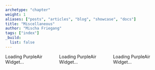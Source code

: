 ```yaml
---
archetype: "chapter"
weight: 1
aliases: ["posts", "articles", "blog", "showcase", "docs"]
title: "Miscellaneous"
author: "Mischa Friegang"
tags: ["index"]
_build:
  list: false
---
```

<div class="widget-container">
  <div id='PurpleAirWidget_83261_module_AQI_conversion_C0_average_10_layer_standard'>Loading PurpleAir Widget...</div>
  <div id='PurpleAirWidget_81519_module_AQI_conversion_C0_average_10_layer_standard'>Loading PurpleAir Widget...</div>
  <div id='PurpleAirWidget_65909_module_AQI_conversion_C0_average_10_layer_standard'>Loading PurpleAir Widget...</div>
</div>

<script src='https://www.purpleair.com/pa.widget.js?key=7U882MCGDP3UAEHM&module=AQI&conversion=C0&average=10&layer=standard&container=PurpleAirWidget_83261_module_AQI_conversion_C0_average_10_layer_standard'></script>
<script src='https://www.purpleair.com/pa.widget.js?key=LTLW3KJBY199B6CK&module=AQI&conversion=C0&average=10&layer=standard&container=PurpleAirWidget_81519_module_AQI_conversion_C0_average_10_layer_standard'></script>
<script src='https://www.purpleair.com/pa.widget.js?key=PB6DXSH1W5AOBBYW&module=AQI&conversion=C0&average=10&layer=standard&container=PurpleAirWidget_65909_module_AQI_conversion_C0_average_10_layer_standard'></script>

<style>
  .widget-container {
    display: flex;
    justify-content: space-between;
  }
  .widget-container > div {
    flex: 1;
    margin-right: 10px; /* Adjust spacing between widgets */
  }
  .widget-container > div:last-child {
    margin-right: 0;
  }
</style>


